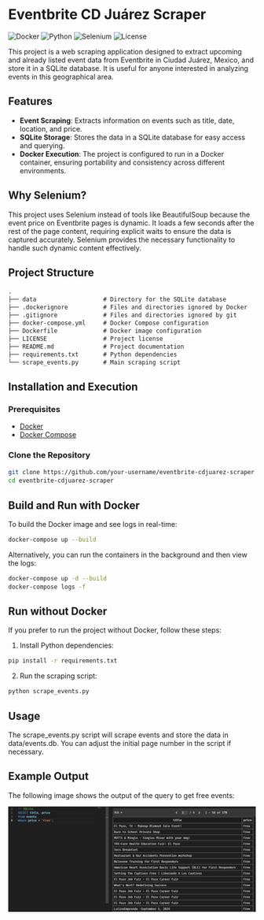 # Eventbrite CD Juárez Scraper

![Docker](https://img.shields.io/badge/docker-ready-blue)
![Python](https://img.shields.io/badge/python-3.8%2B-brightgreen)
![Selenium](https://img.shields.io/badge/Selenium-Used-brightgreen)
![License](https://img.shields.io/badge/license-MIT-blue)

This project is a web scraping application designed to extract upcoming and already listed event data from Eventbrite in Ciudad Juárez, Mexico, and store it in a SQLite database. It is useful for anyone interested in analyzing events in this geographical area.

## Features

- **Event Scraping**: Extracts information on events such as title, date, location, and price.
- **SQLite Storage**: Stores the data in a SQLite database for easy access and querying.
- **Docker Execution**: The project is configured to run in a Docker container, ensuring portability and consistency across different environments.

## Why Selenium?

This project uses Selenium instead of tools like BeautifulSoup because the event price on Eventbrite pages is dynamic. It loads a few seconds after the rest of the page content, requiring explicit waits to ensure the data is captured accurately. Selenium provides the necessary functionality to handle such dynamic content effectively.

## Project Structure

```plaintext
.
├── data                   # Directory for the SQLite database
├── .dockerignore          # Files and directories ignored by Docker
├── .gitignore             # Files and directories ignored by git
├── docker-compose.yml     # Docker Compose configuration
├── Dockerfile             # Docker image configuration
├── LICENSE                # Project license
├── README.md              # Project documentation
├── requirements.txt       # Python dependencies
└── scrape_events.py       # Main scraping script
```

## Installation and Execution

### Prerequisites

- [Docker](https://www.docker.com/get-started)
- [Docker Compose](https://docs.docker.com/compose/install/)

### Clone the Repository

```bash
git clone https://github.com/your-username/eventbrite-cdjuarez-scraper.git
cd eventbrite-cdjuarez-scraper
```

## Build and Run with Docker
To build the Docker image and see logs in real-time:
```bash
docker-compose up --build
```

Alternatively, you can run the containers in the background and then view the logs:

```bash
docker-compose up -d --build
docker-compose logs -f
```

## Run without Docker
If you prefer to run the project without Docker, follow these steps:

1. Install Python dependencies:

```bash
pip install -r requirements.txt
```

2. Run the scraping script:

```bash
python scrape_events.py
```

## Usage
The scrape_events.py script will scrape events and store the data in data/events.db. You can adjust the initial page number in the script if necessary.

## Example Output
The following image shows the output of the query to get free events:

![example-get-free](output-example/get_free_events.png)
